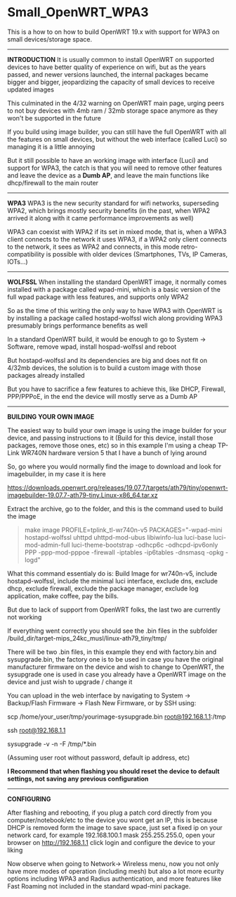 # Small_OpenWRT_WPA3
This is a how to on how to build OpenWRT 19.x with support for WPA3 on small devices/storage space.

---
<B>INTRODUCTION</B>
It is usually common to install OpenWRT on supported devices to have better quality of experience on wifi, but as the years passed, and newer versions launched, the internal packages became bigger and bigger, jeopardizing the capacity of small devices to receive updated images

This culminated in the 4/32 warning on OpenWRT main page, urging peers to not buy devices with 4mb ram / 32mb storage space anymore as they won't be supported in the future

If you build using image builder, you can still have the full OpenWRT with all the features on small devices, but without the web interface (called Luci) so managing it is a little annoying

But it still possible to have an working image with interface (Luci) and support for WPA3, the catch is that you will need to remove other features and leave the device as a <b>Dumb AP</b>, and leave the main functions like dhcp/firewall to the main router

---

<b>WPA3</b>
WPA3 is the new security standard for wifi networks, superseding WPA2, which brings mostly security benefits (in the past, when WPA2 arrived it along with it came performance improvements as well)

WPA3 can coexist with WPA2 if its set in mixed mode, that is, when a WPA3 client connects to the network it uses WPA3, if a WPA2 only client connects to the network, it sees as WPA2 and connects, in this mode retro-compatibility is possible with older devices (Smartphones, TVs, IP Cameras, IOTs...)

---

<b>WOLFSSL</b>
When installing the standard OpenWRT image, it normally comes installed with a package called wpad-mini, which is a basic version of the full wpad package with less features, and supports only WPA2

So as the time of this writing the only way to have WPA3 with OpenWRT is by installing a package called hostapd-wolfssl wich along providing WPA3 presumably brings performance benefits as well

In a standard OpenWRT build, it would be enough to go to System -> Software, remove wpad, install hospad-wolfssl and reboot

But hostapd-wolfssl and its dependencies are big and does not fit on 4/32mb devices, the solution is to build a custom image with those packages already installed

But you have to sacrifice a few features to achieve this, like DHCP, Firewall, PPP/PPPoE, in the end the device will mostly serve as a Dumb AP

---

<b>BUILDING YOUR OWN IMAGE</b>

The easiest way to build your own image is using the image builder for your device, and passing instructions to it (Build for this device, install those packages, remove those ones, etc) so in this example I'm using a cheap TP-Link WR740N hardware version 5 that I have a bunch of lying around

So, go where you would normally find the image to download and look for imagebuilder, in my case it is here

https://downloads.openwrt.org/releases/19.07.7/targets/ath79/tiny/openwrt-imagebuilder-19.07.7-ath79-tiny.Linux-x86_64.tar.xz

Extract the archive, go to the folder, and this is the command used to build the image

>make image PROFILE=tplink_tl-wr740n-v5 PACKAGES="-wpad-mini hostapd-wolfssl uhttpd uhttpd-mod-ubus libiwinfo-lua luci-base luci-mod-admin-full luci-theme-bootstrap -odhcp6c -odhcpd-ipv6only PPP -ppp-mod-pppoe -firewall -iptables -ip6tables -dnsmasq -opkg -logd"

What this command essentialy do is: Build Image for wr740n-v5, include hostapd-wolfssl, include the minimal luci interface, exclude dns, exclude dhcp, exclude firewall, exclude the package manager, exclude log application, make coffee, pay the bills.

But due to lack of support from OpenWRT folks, the last two are currently not working

If everything went correctly you should see the .bin files in the subfolder /build_dir/target-mips_24kc_musl/linux-ath79_tiny/tmp/

There will be two .bin files, in this example they end with factory.bin and sysupgrade.bin, the factory one is to be used in case you have the original manufacturer firmware on the device and wish to change to OpenWRT, the sysupgrade one is used in case you already have a OpenWRT image on the device and just wish to upgrade / change it

You can upload in the web interface by navigating to System -> Backup/Flash Firmware -> Flash New Firmware, or by SSH using:

scp /home/your_user/tmp/yourimage-sysupgrade.bin root@192.168.1.1:/tmp

ssh root@192.168.1.1

sysupgrade -v -n -F /tmp/*.bin

(Assuming user root without password, default ip address, etc)

<b>I Recommend that when flashing you should reset the device to default settings, not saving any previous configuration</b>

---

<b>CONFIGURING</b>

After flashing and rebooting, if you plug a patch cord directly from you computer/notebook/etc to the device you wont get an IP, this is because DHCP is removed form the image to save space, just set a fixed ip on your network card, for example 192.168.100.1 mask 255.255.255.0, open your browser on http://192.168.1.1 click login and configure the device to your liking

Now observe when going to Network-> Wireless menu, now you not only have more modes of operation (including mesh) but also a lot more ecurity options including WPA3 and Radius authentication, and more features like Fast Roaming not included in the standard wpad-mini package.
